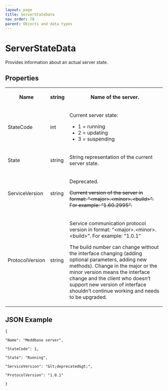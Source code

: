 ```yaml
---
layout: page
title: ServerStateData
nav_order: 78
parent: Objects and data types
---
```


# ServerStateData

Provides information about an actual server state.

## Properties

<table><tbody><tr><th><p>Name</p></th><th><p>string</p></th><th><p>Name of the server.</p></th></tr><tr><td><p>StateCode</p></td><td><p>int</p></td><td><p>Current server state:</p><ul><li>1 = running</li><li>2 = updating</li><li>3 = suspending</li></ul></td></tr><tr><td><p>State</p></td><td><p>string</p></td><td><p>String representation of the current server state.</p></td></tr><tr><td><p>ServiceVersion</p></td><td><p>string</p></td><td><p>Deprecated.</p><p><s>Current version of the server in format: “&lt;major&gt;.&lt;minor&gt;.&lt;build&gt;”. For example: “1.60.2995”.</s></p></td></tr><tr><td><p>ProtocolVersion</p></td><td><p>string</p></td><td><p>Service communication protocol version in format: “&lt;major&gt;.&lt;minor&gt;.&lt;build&gt;”. For example: “1.0.1”</p><p>The build number can change without the interface changing (adding optional parameters, adding new methods). Change in the major or the minor version means the interface change and the client who doesn’t support new version of interface shouldn’t continue working and needs to be upgraded.</p></td></tr></tbody></table>

## JSON Example

```
{

"Name": "Meddbase server",

"StateCode": 1,

"State": "Running",

"ServiceVersion": "&lt;deprecated&gt;",

"ProtocolVersion": "1.0.1"

}
```
